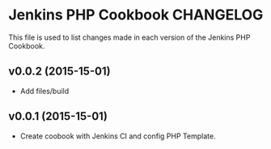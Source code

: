 Jenkins PHP Cookbook CHANGELOG
==========================
This file is used to list changes made in each version of the Jenkins PHP Cookbook.

v0.0.2 (2015-15-01)
-------------------
- Add files/build

v0.0.1 (2015-15-01)
-------------------
- Create coobook with Jenkins CI and config PHP Template.
